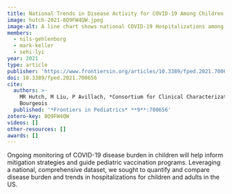 ```yaml
---
title: National Trends in Disease Activity for COVID-19 Among Children in the US
image: hutch-2021-8Q9FW4QW.jpeg
image-alt: A line chart shows national COVID-19 Hospitalizations among Children and Adults
members:
  - nils-gehlenborg
  - mark-keller
  - sehi-lyi
year: 2021
type: article
publisher: 'https://www.frontiersin.org/articles/10.3389/fped.2021.700656/full'
doi: 10.3389/fped.2021.700656
cite:
  authors: >-
    MR Hutch, M Liu, P Avillach, *Consortium for Clinical Characterization of COVID-19 by EHR (4CE)*, Y Luo, FT
    Bourgeois
  published: '*Frontiers in Pediatrics* **9**:700656'
zotero-key: 8Q9FW4QW
videos: []
other-resources: []
awards: []
---
```

Ongoing monitoring of COVID-19 disease burden in children will help inform mitigation strategies and guide pediatric vaccination programs. Leveraging a national, comprehensive dataset, we sought to quantify and compare disease burden and trends in hospitalizations for children and adults in the US.
